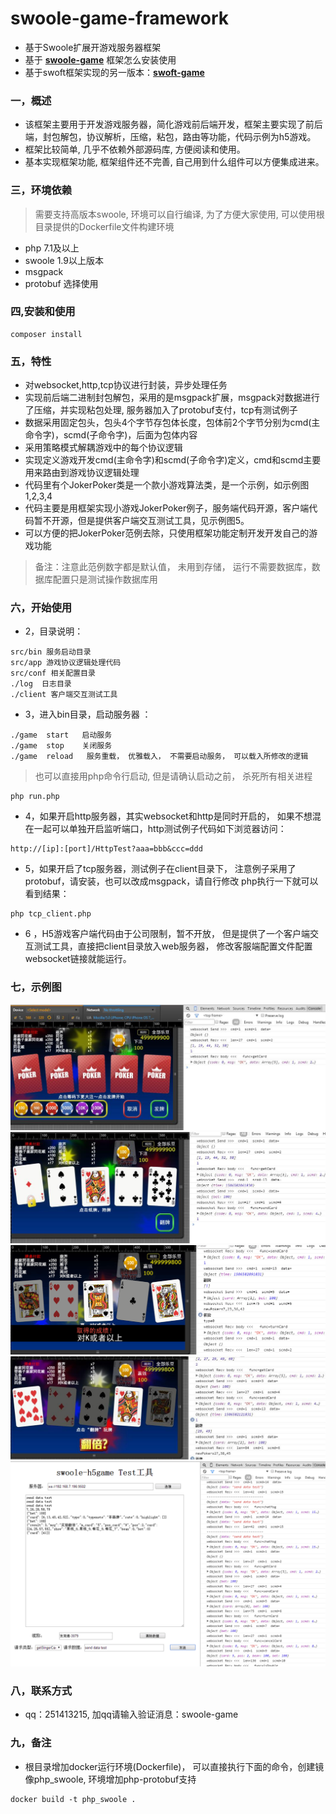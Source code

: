 # swoole-game-framework

* 基于Swoole扩展开游戏服务器框架
* 基于 **[swoole-game](https://github.com/jxy918/swoole-game)** 框架怎么安装使用
* 基于swoft框架实现的另一版本：**[swoft-game](https://github.com/jxy918/swoft-game)**

### 一，概述

* 该框架主要用于开发游戏服务器，简化游戏前后端开发，框架主要实现了前后端，封包解包，协议解析，压缩，粘包，路由等功能，代码示例为h5游戏。
* 框架比较简单, 几乎不依赖外部源码库, 方便阅读和使用。
* 基本实现框架功能, 框架组件还不完善, 自己用到什么组件可以方便集成进来。 

### 三，环境依赖

>需要支持高版本swoole, 环境可以自行编译, 为了方便大家使用, 可以使用根目录提供的Dockerfile文件构建环境
    
* php 7.1及以上  
* swoole 1.9以上版本
* msgpack 
* protobuf 选择使用

### 四,安装和使用

```
composer install
```
 

### 五，特性

* 对websocket,http,tcp协议进行封装，异步处理任务
* 实现前后端二进制封包解包，采用的是msgpack扩展，msgpack对数据进行了压缩，并实现粘包处理, 服务器加入了protobuf支付，tcp有测试例子
* 数据采用固定包头，包头4个字节存包体长度，包体前2个字节分别为cmd(主命令字)，scmd(子命令字)，后面为包体内容
* 采用策略模式解耦游戏中的每个协议逻辑
* 实现定义游戏开发cmd(主命令字)和scmd(子命令字)定义，cmd和scmd主要用来路由到游戏协议逻辑处理
* 代码里有个JokerPoker类是一个款小游戏算法类，是一个示例，如示例图1,2,3,4
* 代码主要是用框架实现小游戏JokerPoker例子，服务端代码开源，客户端代码暂不开源，但是提供客户端交互测试工具，见示例图5。
* 可以方便的把JokerPoker范例去除，只使用框架功能定制开发开发自己的游戏功能


> 备注：注意此范例数字都是默认值， 未用到存储， 运行不需要数据库，数据库配置只是测试操作数据库用
   
### 六，开始使用


* 2，目录说明：

```
src/bin 服务启动目录
src/app 游戏协议逻辑处理代码
src/conf 相关配置目录
./log  日志目录
./client 客户端交互测试工具
``` 
         
* 3，进入bin目录，启动服务器 ：

```
./game  start   启动服务 
./game  stop    关闭服务 
./game  reload   服务重载， 优雅载入， 不需要启动服务， 可以载入所修改的逻辑

``` 

>也可以直接用php命令行启动, 但是请确认启动之前， 杀死所有相关进程

```
php run.php

``` 

* 4，如果开启http服务器，其实websocket和http是同时开启的， 如果不想混在一起可以单独开启监听端口，http测试例子代码如下浏览器访问：

```
http://[ip]:[port]/HttpTest?aaa=bbb&ccc=ddd

```

* 5，如果开启了tcp服务器，测试例子在client目录下， 注意例子采用了protobuf，请安装，也可以改成msgpack，请自行修改
php执行一下就可以看到结果：

```
php tcp_client.php

```

* 6 ，H5游戏客户端代码由于公司限制，暂不开放， 但是提供了一个客户端交互测试工具，直接把client目录放入web服务器， 修改客服端配置文件配置websocket链接就能运行。


### 七，示例图

![游戏demo1](images/demo1.jpg)
![游戏demo2](images/demo2.jpg)
![游戏demo3](images/demo3.png)
![游戏demo4](images/demo4.jpg)
![客户端交互测试工具](images/demo5.png)    

### 八，联系方式

* qq：251413215, 加qq请输入验证消息：swoole-game

### 九，备注

* 根目录增加docker运行环境(Dockerfile)， 可以直接执行下面的命令，创建镜像php_swoole, 环境增加php-protobuf支持 

```
docker build -t php_swoole .
```

